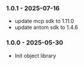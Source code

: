 ### 1.0.1 - 2025-07-16
- update mcp sdk to 1.11.0
- update antom sdk to 1.4.6

### 1.0.0 - 2025-05-30
- Init object library
